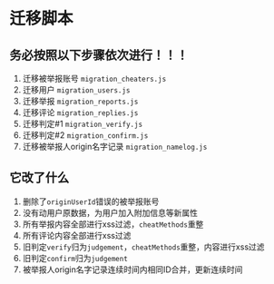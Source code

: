 # 迁移脚本

## 务必按照以下步骤依次进行！！！

1. 迁移被举报账号 `migration_cheaters.js`
2. 迁移用户 `migration_users.js`
3. 迁移举报 `migration_reports.js`
4. 迁移评论 `migration_replies.js`
5. 迁移判定#1 `migration_verify.js`
6. 迁移判定#2 `migration_confirm.js`
7. 迁移被举报人origin名字记录 `migration_namelog.js`

## 它改了什么

1. 删除了`originUserId`错误的被举报账号
2. 没有动用户原数据，为用户加入附加信息等新属性
3. 所有举报内容全部进行xss过滤，`cheatMethods`重整
4. 所有评论内容全部进行xss过滤
5. 旧判定`verify`归为`judgement`，`cheatMethods`重整，内容进行xss过滤
6. 旧判定`confirm`归为`judgement`
7. 被举报人origin名字记录连续时间内相同ID合并，更新连续时间